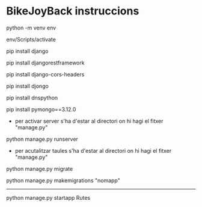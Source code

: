 # BikeJoyBack instruccions
python -m venv env

env/Scripts/activate

pip install django

pip install djangorestframework

pip install django-cors-headers

pip install djongo

pip install dnspython

pip install pymongo==3.12.0


- per activar server s'ha d'estar al directori on hi hagi el fitxer "manage.py"
  
python manage.py runserver

- per acutalitzar taules s'ha d'estar al directori on hi hagi el fitxer "manage.py"
  
python manage.py migrate

python manage.py makemigrations "nomapp"

--------
python manage.py startapp Rutes 
